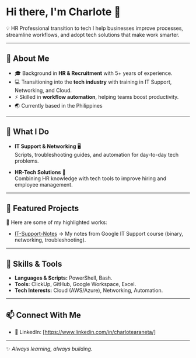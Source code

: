 # Hi there, I'm Charlote 👋  

💡 HR Professional transition to tech 
I help businesses improve processes, streamline workflows, and adopt tech solutions that make work smarter.  

---

## 🔹 About Me
- 🎓 Background in **HR & Recruitment** with 5+ years of experience.  
- 💻 Transitioning into the **tech industry** with training in IT Support, Networking, and Cloud.  
- ⚡ Skilled in **workflow automation**, helping teams boost productivity.  
- 🌏 Currently based in the Philippines 

---

## 🔹 What I Do
- **IT Support & Networking** 🖥️  
  Scripts, troubleshooting guides, and automation for day-to-day tech problems.    

- **HR-Tech Solutions** 👥  
  Combining HR knowledge with tech tools to improve hiring and employee management.  

---

## 🔹 Featured Projects
📌 Here are some of my highlighted works:  
- [IT-Support-Notes](#) → My notes from Google IT Support course (binary, networking, troubleshooting).  

---

## 🔹 Skills & Tools
- **Languages & Scripts:** PowerShell, Bash. 
- **Tools:** ClickUp, GitHub, Google Workspace, Excel.  
- **Tech Interests:** Cloud (AWS/Azure), Networking, Automation.  

---

## 📫 Connect With Me
- 💼 LinkedIn: [https://www.linkedin.com/in/charlotearaneta/]
 

---
✨ *Always learning, always building.*  
